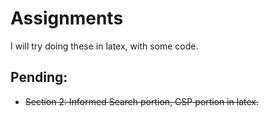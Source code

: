 # Assignments
I will try doing these in latex, with some code.

## Pending:
* ~~Section 2: Informed Search portion, CSP portion in latex.~~
